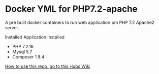 # Docker YML for PHP7.2-apache

A pre built docker containers to run web application pm PHP 7.2 Apache2 server. 

Installed Application installed
- PHP 7.2.16
- Mysql 5.7
- Composer 1.8.4

[How to use this repo, go to this Hubs Wiki](https://github.com/yoru214/docker-php7.2.16/wiki "Docker YML for PHP7.2-apache's Wiki")

